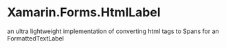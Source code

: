 # Xamarin.Forms.HtmlLabel
an ultra lightweight implementation of converting html tags to Spans for an FormattedTextLabel
